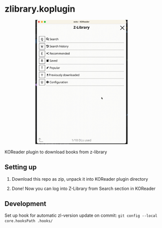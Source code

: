 # zlibrary.koplugin

<p align="center">
    <img src="demo.gif" width="60%" />
</p>

KOReader plugin to download books from z-library

## Setting up

1. Download this repo as zip, unpack it into KOReader plugin directory

2. Done! Now you can log into Z-Library from Search section in KOReader

## Development

Set up hook for automatic zl-version update on commit: `git config --local core.hooksPath .hooks/`
